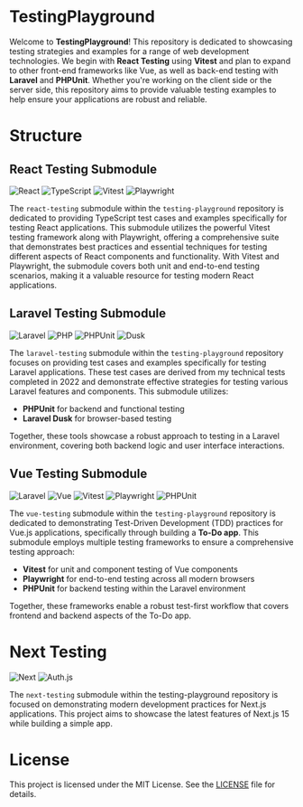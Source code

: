 # TestingPlayground

Welcome to **TestingPlayground**! This repository is dedicated to showcasing testing strategies and examples for a range of web development technologies. We begin with **React Testing** using **Vitest** and plan to expand to other front-end frameworks like Vue, as well as back-end testing with **Laravel** and **PHPUnit**. Whether you're working on the client side or the server side, this repository aims to provide valuable testing examples to help ensure your applications are robust and reliable.

# Structure
## React Testing Submodule
![React](https://img.shields.io/badge/React-^18.2.0-blue)
![TypeScript](https://img.shields.io/badge/TypeScript-^5.2.2-yellow)
![Vitest](https://img.shields.io/badge/Vitest-^2.0.5-purple)
![Playwright](https://img.shields.io/badge/Playwright-^1.48.2-green)

The `react-testing` submodule within the `testing-playground` repository is dedicated to providing TypeScript test cases and examples specifically for testing React applications. This submodule utilizes the powerful Vitest testing framework along with Playwright, offering a comprehensive suite that demonstrates best practices and essential techniques for testing different aspects of React components and functionality. With Vitest and Playwright, the submodule covers both unit and end-to-end testing scenarios, making it a valuable resource for testing modern React applications.

## Laravel Testing Submodule
![Laravel](https://img.shields.io/badge/Laravel-^11.36.1-blue)
![PHP](https://img.shields.io/badge/PHP-^8.4.2-yellow)
![PHPUnit](https://img.shields.io/badge/PHPUnit-^10.5.36-purple)
![Dusk](https://img.shields.io/badge/Dusk-^8.2.10-green)

The `laravel-testing` submodule within the `testing-playground` repository focuses on providing test cases and examples specifically for testing Laravel applications. These test cases are derived from my technical tests completed in 2022 and demonstrate effective strategies for testing various Laravel features and components. This submodule utilizes:

- **PHPUnit** for backend and functional testing
- **Laravel Dusk** for browser-based testing

Together, these tools showcase a robust approach to testing in a Laravel environment, covering both backend logic and user interface interactions.

## Vue Testing Submodule
![Laravel](https://img.shields.io/badge/Laravel-^11.36.1-blue)
![Vue](https://img.shields.io/badge/Vue-^3.5.12-yellow)
![Vitest](https://img.shields.io/badge/Vitest-^2.1.2-purple)
![Playwright](https://img.shields.io/badge/Playwright-^1.48.2-yellow)
![PHPUnit](https://img.shields.io/badge/PHPUnit-^11.4.2-blue)

The `vue-testing` submodule within the `testing-playground` repository is dedicated to demonstrating Test-Driven Development (TDD) practices for Vue.js applications, specifically through building a **To-Do app**. This submodule employs multiple testing frameworks to ensure a comprehensive testing approach:

- **Vitest** for unit and component testing of Vue components
- **Playwright** for end-to-end testing across all modern browsers
- **PHPUnit** for backend testing within the Laravel environment

Together, these frameworks enable a robust test-first workflow that covers frontend and backend aspects of the To-Do app.

# Next Testing
![Next](https://img.shields.io/badge/Next-^15.0.2-blue)
![Auth.js](https://img.shields.io/badge/Auth.js-^5.0.0-yellow)

The `next-testing` submodule within the testing-playground repository is focused on demonstrating modern development practices for Next.js applications. This project aims to showcase the latest features of Next.js 15 while building a simple app.

# License

This project is licensed under the MIT License. See the [LICENSE](./LICENSE) file for details.